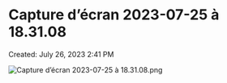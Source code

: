 # Capture d’écran 2023-07-25 à 18.31.08

Created: July 26, 2023 2:41 PM

![Capture d’écran 2023-07-25 à 18.31.08.png](Capture%20d%E2%80%99e%CC%81cran%202023-07-25%20a%CC%80%2018%2031%2008%209b633c9ea34343169c1179a7f9656607/Capture_decran_2023-07-25_a_18.31.08.png)